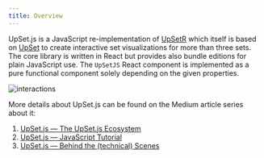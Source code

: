 ```yaml
---
title: Overview
---
```


UpSet.js is a JavaScript re-implementation of [UpSetR](https://www.rdocumentation.org/packages/UpSetR/) which itself is based on [UpSet](http://vcg.github.io/upset/about/) to create interactive set visualizations for more than three sets. The core library is written in React but provides also bundle editions for plain JavaScript use. The `UpSetJS` React component is implemented as a pure functional component solely depending on the given properties.

![interactions](https://user-images.githubusercontent.com/4129778/80863076-f0f8f380-8c79-11ea-8790-f6ad86738b28.png)

More details about UpSet.js can be found on the Medium article series about it:

1. [UpSet.js — The UpSet.js Ecosystem](https://medium.com/@sgratzl/upset-js-the-upset-js-ecosystem-ab6692d2f34a?source=friends_link&sk=6925bb1f754f4c480009d82720a796b9)
1. [UpSet.js — JavaScript Tutorial](https://medium.com/@sgratzl/upset-js-javascript-tutorial-1b84bfd6896d?source=friends_link&sk=964cb1a70e194ded26f31e371639c67e)
1. [UpSet.js — Behind the (technical) Scenes](https://medium.com/@sgratzl/upset-js-behind-the-technical-scenes-6eb0c880a03e?source=friends_link&sk=2e90d4b2e21a9f65e1d387985612dc2b)
